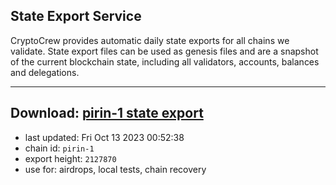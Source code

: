 ## State Export Service
CryptoCrew provides automatic daily state exports for all chains we validate. State export files can be used as genesis files and are a snapshot of the current blockchain state, including all validators, accounts, balances and delegations.

---
**Download: [pirin-1 state export](https://dl.ccvalidators.com/SERVICE/nolus/pirin-1_export_2127870.json)**
---

- last updated: Fri Oct 13 2023 00:52:38
- chain id: `pirin-1`
- export height: `2127870`
- use for: airdrops, local tests, chain recovery
